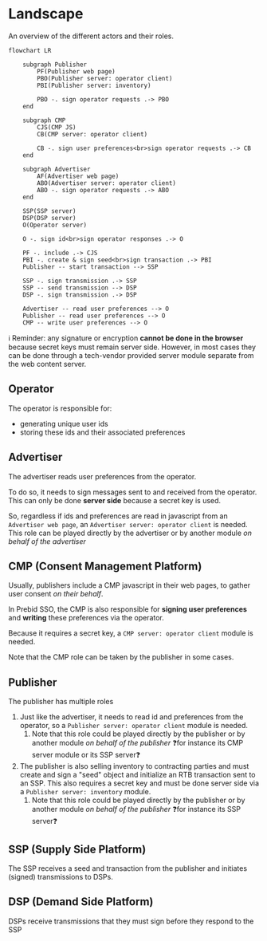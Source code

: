 # Landscape

An overview of the different actors and their roles.

```mermaid
flowchart LR

    subgraph Publisher
        PF(Publisher web page)
        PBO(Publisher server: operator client)
        PBI(Publisher server: inventory)
        
        PBO -. sign operator requests .-> PBO
    end

    subgraph CMP
        CJS(CMP JS)
        CB(CMP server: operator client)
        
        CB -. sign user preferences<br>sign operator requests .-> CB
    end
    
    subgraph Advertiser
        AF(Advertiser web page)
        ABO(Advertiser server: operator client)
        ABO -. sign operator requests .-> ABO
    end
    
    SSP(SSP server)
    DSP(DSP server)
    O(Operator server)
    
    O -. sign id<br>sign operator responses .-> O
    
    PF -. include .-> CJS
    PBI -. create & sign seed<br>sign transaction .-> PBI
    Publisher -- start transaction --> SSP
    
    SSP -. sign transmission .-> SSP
    SSP -- send transmission --> DSP
    DSP -. sign transmission .-> DSP
    
    Advertiser -- read user preferences --> O
    Publisher -- read user preferences --> O
    CMP -- write user preferences --> O

```

ℹ️ Reminder: any signature or encryption **cannot be done in the browser** because secret keys must remain server side.  However, in most cases they can be done through a tech-vendor provided server module separate from the web content server.

## Operator

The operator is responsible for:
- generating unique user ids
- storing these ids and their associated preferences

## Advertiser

The advertiser reads user preferences from the operator.

To do so, it needs to sign messages sent to and received from the operator.
This can only be done **server side** because a secret key is used.

So, regardless if ids and preferences are read in javascript from an `Advertiser web page`, an `Advertiser server: operator client` is needed.
This role can be played directly by the advertiser or by another module _on behalf of the advertiser_ 

## CMP (Consent Management Platform)

Usually, publishers include a CMP javascript in their web pages, to gather user consent _on their behalf_.

In Prebid SSO, the CMP is also responsible for **signing user preferences** and **writing** these preferences via the operator.

Because it requires a secret key, a `CMP server: operator client` module is needed.

Note that the CMP role can be taken by the publisher in some cases.

## Publisher

The publisher has multiple roles

1. Just like the advertiser, it needs to read id and preferences from the operator,
   so a `Publisher server: operator client` module is needed.
    1. Note that this role could be played directly by the publisher or by another module _on behalf of the publisher_ ❓for instance its CMP server module or its SSP server❓
2. The publisher is also selling inventory to contracting parties and must create and sign a "seed" object and initialize an RTB transaction sent to an SSP.
   This also requires a secret key and must be done server side via a `Publisher server: inventory` module.
    1. Note that this role could be played directly by the publisher or by another module _on behalf of the publisher_ ❓for instance its SSP server❓

## SSP (Supply Side Platform)

The SSP receives a seed and transaction from the publisher and initiates (signed) transmissions to DSPs.

## DSP (Demand Side Platform)

DSPs receive transmissions that they must sign before they respond to the SSP

